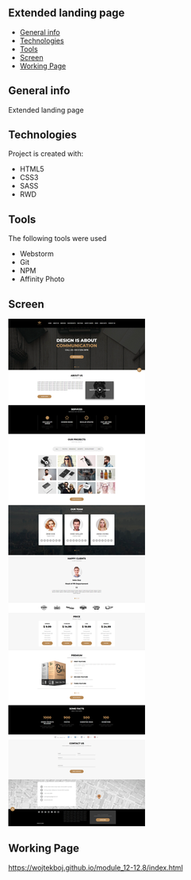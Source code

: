 ## Extended landing page
* [General info](#general-info)
* [Technologies](#technologies)
* [Tools](#tools)
* [Screen](#screen)
* [Working Page](#working-page)

## General info
Extended landing page

## Technologies
Project is created with:
* HTML5
* CSS3
* SASS
* RWD

## Tools
The following tools were used
* Webstorm
* Git
* NPM
* Affinity Photo

## Screen 
![Screen](https://github.com/wojtekboj/module_12-12.8/blob/master/images/screencapture.png)

## Working Page
https://wojtekboj.github.io/module_12-12.8/index.html